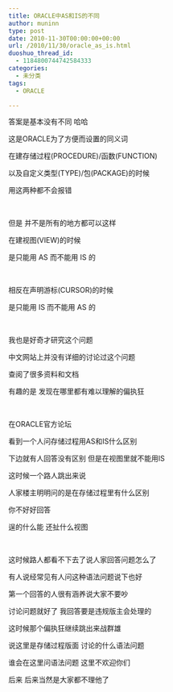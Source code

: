 ```yaml
---
title: ORACLE中AS和IS的不同
author: muninn
type: post
date: 2010-11-30T00:00:00+00:00
url: /2010/11/30/oracle_as_is.html
duoshuo_thread_id:
  - 1184800744742584333
categories:
  - 未分类
tags:
  - ORACLE

---
```

答案是基本没有不同 哈哈

这是ORACLE为了方便而设置的同义词

在建存储过程(PROCEDURE)/函数(FUNCTION)

以及自定义类型(TYPE)/包(PACKAGE)的时候

用这两种都不会报错

&#160;

但是 并不是所有的地方都可以这样

在建视图(VIEW)的时候

是只能用 AS 而不能用 IS 的

&#160;

相反在声明游标(CURSOR)的时候

是只能用 IS 而不能用 AS 的

&#160;

我也是好奇才研究这个问题

中文网站上并没有详细的讨论过这个问题

查阅了很多资料和文档

有趣的是 发现在哪里都有难以理解的偏执狂

&#160;

在ORACLE官方论坛

看到一个人问存储过程用AS和IS什么区别

下边就有人回答没有区别 但是在视图里就不能用IS

这时候一个路人跳出来说

人家楼主明明问的是在存储过程里有什么区别

你不好好回答

逞的什么能 还扯什么视图

&#160;

这时候路人都看不下去了说人家回答问题怎么了

有人说经常见有人问这种语法问题说下也好

第一个回答的人很有涵养说大家不要吵

讨论问题就好了 我回答要是违规版主会处理的

这时候那个偏执狂继续跳出来战群雄

说这里是存储过程版面 讨论的什么语法问题

谁会在这里问语法问题 这里不欢迎你们

后来 后来当然是大家都不理他了
